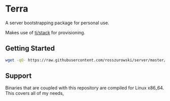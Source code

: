 # Terra

A server bootstrapping package for personal use.

Makes use of [tj/stack](https://github.com/tj/stack) for provisioning.

## Getting Started

```bash
wget -qO- https://raw.githubusercontent.com/rosszurowski/server/master/bootstrap.sh | sh
```

## Support

Binaries that are coupled with this repository are compiled for Linux x86_64. This covers all of my needs,